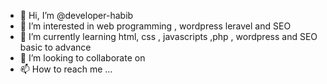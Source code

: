 - 👋 Hi, I’m @developer-habib
- 👀 I’m interested in web programming , wordpress leravel and SEO
- 🌱 I’m currently learning html, css , javascripts ,php , wordpress and SEO basic to advance
- 💞️ I’m looking to collaborate on 
- 📫 How to reach me ...

<!---
developer-habib99/developer-habib99 is a ✨ special ✨ repository because its `README.md` (this file) appears on your GitHub profile.
You can click the Preview link to take a look at your changes.
--->
